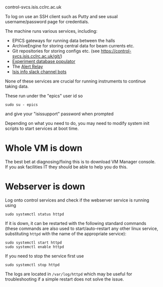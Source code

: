 control-svcs.isis.cclrc.ac.uk

To log on use an SSH client such as Putty and see usual username/password page for credentials.

The machine runs various services, including: 
* EPICS gateways for running data between the halls
* ArchiveEngine for storing central data for beam currents etc. 
* Git repositories for storing configs etc. (see https://control-svcs.isis.cclrc.ac.uk/git/)
* [Experiment database populator](https://github.com/ISISComputingGroup/ibex_developers_manual/wiki/Experimental-Database)
* The [Alert Relay](https://github.com/ISISComputingGroup/ibex_developers_manual/wiki/Alert-Relay)
* [Isis info slack channel bots](https://github.com/ISISComputingGroup/ibex_developers_manual/wiki/ISIS-Info-Slack)

None of these services are crucial for running instruments to continue taking data.

These run under the "epics" user id so 
```
sudo su - epics
```
and give your "isissupport" password when prompted

Depending on what you need to do, you may need to modify system init scripts to start services at boot time.  

# Whole VM is down

The best bet at diagnosing/fixing this is to download VM Manager console. If you ask facilities IT they should be able to help you do this.

# Webserver is down

Log onto control services and check if the webserver service is running using
```
sudo systemctl status httpd
```

If it is down, it can be restarted with the following standard commands (these commands are also used to start/auto-restart any other linux service, substituting `httpd` with the name of the appropriate service):
```
sudo systemctl start httpd
sudo systemctl enable httpd
```

If you need to stop the service first use
```
sudo systemctl stop httpd
```

The logs are located in `/var/log/httpd` which may be useful for troubleshooting if a simple restart does not solve the issue.